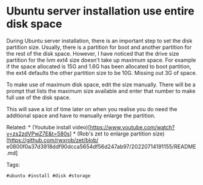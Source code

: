 # Ubuntu server installation use entire disk space
During Ubuntu server installation, there is an important step to set the
disk partition size. Usually, there is a partition for boot and another
partition for the rest of the disk space. However, I have noticed that
the drive size partition for the lvm ext4 size doesn't take up maximum
space. For example if the space allocated is 15G and 1.6G has been
allocated to boot partition, the ext4 defaults the other partition size
to be 10G. Missing out 3G of space.

To make use of maximum disk space, edit the size manually. There will be
a prompt that lists the maximum size available and enter that number to
make full use of the disk space.

This will save a lot of time later on when you realise you do need the
additional space and have to manually enlarge the partition.

Related:
    * (Youtube install video)[https://www.youtube.com/watch?v=zs2zdVPwZ7E&t=580s]
    * (Rob's zet to enlarge partition size)[https://github.com/rwxrob/zet/blob/
    e0800f0a37d3918ddf90dcca5654df56d247ab97/20220714191155/README.md]

Tags:

    #ubuntu #install #disk #storage
